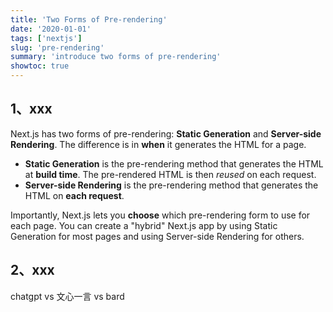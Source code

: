 ```yaml
---
title: 'Two Forms of Pre-rendering'
date: '2020-01-01'
tags: ['nextjs']
slug: 'pre-rendering'
summary: 'introduce two forms of pre-rendering'
showtoc: true
---
```


## 1、xxx

Next.js has two forms of pre-rendering: **Static Generation** and **Server-side Rendering**. The difference is in **when** it generates the HTML for a page.

- **Static Generation** is the pre-rendering method that generates the HTML at **build time**. The pre-rendered HTML is then _reused_ on each request.
- **Server-side Rendering** is the pre-rendering method that generates the HTML on **each request**.

Importantly, Next.js lets you **choose** which pre-rendering form to use for each page. You can create a "hybrid" Next.js app by using Static Generation for most pages and using Server-side Rendering for others.


## 2、xxx

chatgpt vs 文心一言 vs bard
